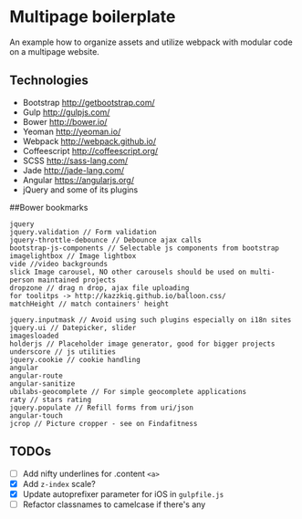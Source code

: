 # Multipage boilerplate

An example how to organize assets and utilize webpack with modular code on a multipage website.

## Technologies

- Bootstrap http://getbootstrap.com/
- Gulp http://gulpjs.com/
- Bower http://bower.io/
- Yeoman http://yeoman.io/
- Webpack http://webpack.github.io/
- Coffeescript http://coffeescript.org/
- SCSS http://sass-lang.com/
- Jade http://jade-lang.com/
- Angular https://angularjs.org/
- jQuery and some of its plugins


##Bower bookmarks
```
jquery
jquery.validation // Form validation
jquery-throttle-debounce // Debounce ajax calls
bootstrap-js-components // Selectable js components from bootstrap
imagelightbox // Image lightbox
vide //video backgrounds
slick Image carousel, NO other carousels should be used on multi-person maintained projects
dropzone // drag n drop, ajax file uploading
for toolitps -> http://kazzkiq.github.io/balloon.css/
matchHeight // match containers' height

jquery.inputmask // Avoid using such plugins especially on i18n sites
jquery.ui // Datepicker, slider
imagesloaded
holderjs // Placeholder image generator, good for bigger projects
underscore // js utilities
jquery.cookie // cookie handling
angular
angular-route
angular-sanitize
ubilabs-geocomplete // For simple geocomplete applications
raty // stars rating
jquery.populate // Refill forms from uri/json
angular-touch
jcrop // Picture cropper - see on Findafitness
```

## TODOs

- [ ] Add nifty underlines for .content `<a>`
- [x] Add `z-index` scale?
- [x] Update autoprefixer parameter for iOS in `gulpfile.js`
- [ ] Refactor classnames to camelcase if there's any
